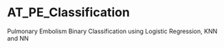 # AT_PE_Classification
Pulmonary Embolism Binary Classification using Logistic Regression, KNN and NN
